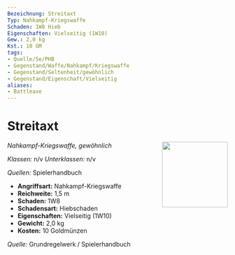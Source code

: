```yaml
---
Bezeichnung: Streitaxt
Typ: Nahkampf-Kriegswaffe
Schaden: 1W8 Hieb
Eigenschaften: Vielseitig (1W10)
Gew.: 2,0 kg
Kst.: 10 GM
tags:
- Quelle/5e/PHB
- Gegenstand/Waffe/Nahkampf/Kriegswaffe
- Gegenstand/Seltenheit/gewöhnlich
- Gegenstand/Eigenschaft/Vielseitig
aliases:
- Battleaxe
---
```

# Streitaxt
*Nahkampf-Kriegswaffe, gewöhnlich*
<img src="Symbolik/Gegenstände.webp" align="right" width="150">

_Klassen:_ n/v 
_Unterklassen:_  n/v

_Quellen:_ Spielerhandbuch

- **Angriffsart:** Nahkampf-Kriegswaffe
- **Reichweite:** 1,5 m
- **Schaden:** 1W8
- **Schadensart:** Hiebschaden
- **Eigenschaften:** Vielseitig (1W10)
- **Gewicht:** 2,0 kg
- **Kosten:** 10 Goldmünzen

*Quelle:* Grundregelwerk / Spielerhandbuch